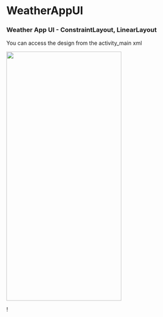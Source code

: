 # WeatherAppUI

### Weather App UI - ConstraintLayout, LinearLayout
 You can access the design from the activity_main xml

<p align="left">
<img src="https://user-images.githubusercontent.com/36673014/194190269-3d14be54-49d0-453b-842b-ca654afc83e0.png" width="300" height="650"/>
</p>!
